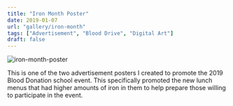 ```yaml
---
title: "Iron Month Poster"
date: 2019-01-07
url: "gallery/iron-month"
tags: ["Advertisement", "Blood Drive", "Digital Art"]
draft: false
---
```


![iron-month-poster](/images/post/2019/iron-month-poster.png)

This is one of the two advertisement posters I created to promote the 2019 Blood Donation school event. This specifically promoted the new lunch menus that had higher amounts of iron in them to help prepare those willing to participate in the event.
